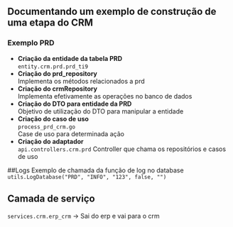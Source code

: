 ## Documentando um exemplo de construção de uma etapa do CRM

### Exemplo PRD

- **Criação da entidade da tabela PRD**  
  `entity.crm.prd.prd_ti9`
- **Criação do prd_repository**  
  Implementa os métodos relacionados a prd
- **Criação do crmRepository**  
  Implementa efetivamente as operações no banco de dados
- **Criação do DTO para entidade da PRD**  
  Objetivo de utilização do DTO para manipular a entidade
- **Criação do caso de uso**  
  `process_prd_crm.go`  
  Case de uso para determinada ação
- **Criação do adaptador**  
  `api.controllers.crm.prd`
  Controller que chama os repositórios e casos de uso
  
##Logs
Exemplo de chamada da função de log no database
`utils.LogDatabase("PRD", "INFO", "123", false, "")`


## Camada de serviço
`services.crm.erp_crm` -> Sai do erp e vai para o crm